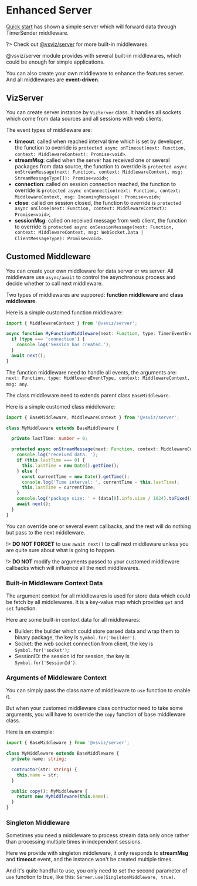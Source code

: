 # Enhanced Server

[Quick start](quickstart.md) has shown a simple server which will forward data through TimerSender middleware.

?> Check out [@vsviz/server](server.md) for more built-in middlewares.

@vsviz/server module provides with several built-in middlewares, which could be enough for simple applications.

You can also create your own middleware to enhance the features server. And all middlewares are **event-driven**.

## VizServer

You can create server instance by `VizServer` class. It handles all sockets which come from data sources and all sessions with web clients. 

The event types of middleware are:
 - **timeout**: called when reached interval time which is set by developer, the function to override is `protected async onTimeout(next: Function, context: MiddlewareContext): Promise<void>`.
 - **streamMsg**: called when the server has received one or several packages from data source, the function to override is `protected async onStreamMessage(next: Function, context: MiddlewareContext, msg: StreamMessageType[]): Promise<void>`;
 - **connection**: called on session connection reached, the function to override is `protected async onConnection(next: Function, context: MiddlewareContext, msg: IncomingMessage): Promise<void>`;
 - **close**: called on session closed, the function to override is `protected async onClose(next: Function, context: MiddlewareContext): Promise<void>`;
 - **sessionMsg**: called on received message from web client, the function to override is `protected async onSessionMessage(next: Function, context: MiddlewareContext, msg: WebSocket.Data | ClientMessageType): Promise<void>`.

## Customed Middleware

You can create your own middleware for data server or ws server. All middleware use `async/await` to control the asynchronous process and decide whether to call next middleware.

Two types of middlewares are suppored: **function middleware** and **class middleware**.

Here is a simple customed function middleware:

```typescript
import { MiddlewareContext } from '@vsviz/server';

async function MyFunctionMiddleware(next: Function, type: TimerEventEnum, context: MiddlewareContext, msg: any): Promise<void> {
  if (type === 'connection') {
    console.log('Session has created.');
  }
  await next();
}
``` 

The function middleware need to handle all events, the arguments are: `next: Function, type: MiddlewareEventType, context: MiddlewareContext, msg: any`.

The class middleware need to extends parent class `BaseMiddleware`.

Here is a simple customed class middleware: 

```typescript
import { BaseMiddleware, MiddlewareContext } from '@vsviz/server';

class MyMiddleware extends BaseMiddleware {

  private lastTime: number = 0;

  protected async onStreamMessage(next: Function, context: MiddlewareContext, data: any): Promise<void> {
    console.log('received data. ');
    if (this.lastTime === 0) {
      this.lastTime = new Date().getTime();
    } else {
      const currentTime = new Date().getTime();
      console.log('Time interval: ', currentTime - this.lastTime);
      this.lastTime = currentTime;
    }
    console.log('package size: ' + (data[0].info.size / 1024).toFixed(1) + 'kb');
    await next();
  }
}
```

You can override one or several event callbacks, and the rest will do nothing but pass to the next middleware.

!> **DO NOT FORGET** to use `await next()` to call next middleware unless you are quite sure about what is going to happen.

!> **DO NOT** modify the arguments passed to your customed middleware callbacks which will influence all the next middlewares.

### Built-in Middleware Context Data

The argument context for all middlewares is used for store data which could be fetch by all middlewares. It is a key-value map which provides `get` and `set` function. 

Here are some built-in context data for all middlewares:
 - Builder: the builder which could store parsed data and wrap them to binary package, the key is `Symbol.for('builder')`.
 - Socket: the web socket connection from client, the key is `Symbol.for('socket')`;
 - SessionID: the session id for session, the key is `Symbol.for('SessionId')`.

### Arguments of Middleware Context

You can simply pass the class name of middleware to `use` function to enable it. 

But when your customed middleware class contructor need to take some arguments, you will have to override the `copy` function of base middleware class.

Here is en example:

```typescript
import { BaseMiddleware } from '@vsviz/server';

class MyMiddleware extends BaseMiddleware {
  private name: string;

  contructor(str: string) {
    this.name = str;
  }

  public copy(): MyMiddleware {
    return new MyMiddleware(this.name);
  }
}
```

### Singleton Middleware

Sometimes you need a middleware to process stream data only once rather than processing multiple times in independent sessions.

Here we provide with singleton middleware, it only responds to **streamMsg** and **timeout** event, and the instance won't be created multiple times.

And it's quite handful to use, you only need to set the second parameter of `use` function to true, like this: `Server.use(SingletonMiddleware, true)`.
